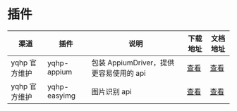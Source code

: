 # 插件

| 渠道          | 插件        | 说明                                    | 下载地址                                      | 文档地址                                                            |
| ------------- | ----------- | --------------------------------------- | --------------------------------------------- | ------------------------------------------------------------------- |
| yqhp 官方维护 | yqhp-appium | 包装 AppiumDriver，提供更容易使用的 api | [查看](https://github.com/yqhp/yqhp/releases) | [查看](https://github.com/yqhp/yqhp/tree/main/agent/plugins/appium) |
| yqhp 官方维护 | yqhp-easyimg     | 图片识别 api                            | [查看](https://github.com/yqhp/yqhp/releases) | [查看](https://github.com/yqhp/yqhp/tree/main/agent/plugins/easyimg) |
